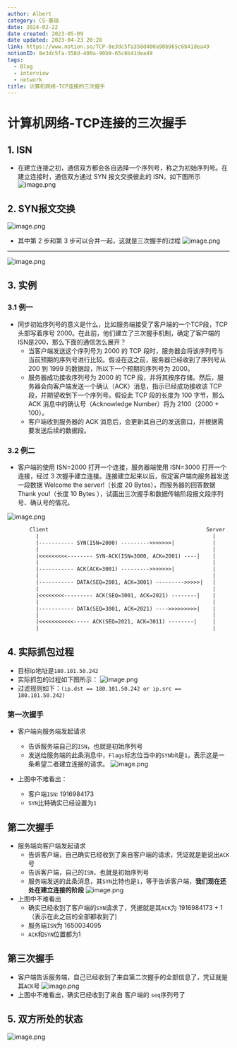 ```yaml
---
author: Albert
category: CS-基础
date: 2024-02-22
date created: 2023-05-09
date updated: 2023-04-23 20:28
link: https://www.notion.so/TCP-8e3dc5fa358d400a90b965c6b41dea49
notionID: 8e3dc5fa-358d-400a-90b9-65c6b41dea49
tags:
  - Blog
  - interview
  - network
title: 计算机网络-TCP连接的三次握手
---
```



# 计算机网络-TCP连接的三次握手

## 1. ISN

- 在建立连接之初，通信双方都会各自选择一个序列号，称之为初始序列号。在建立连接时，通信双方通过 SYN 报文交换彼此的 ISN，如下图所示
  ![image.png](https://img-20221128.oss-cn-shanghai.aliyuncs.com/img-2022-11/20230414183203.png)

## 2. SYN报文交换

![image.png](https://img-20221128.oss-cn-shanghai.aliyuncs.com/img-2022-11/20230414183420.png)

- 其中第 2 步和第 3 步可以合并一起，这就是三次握手的过程
  ![image.png](https://img-20221128.oss-cn-shanghai.aliyuncs.com/img-2022-11/20230414183449.png)

---

![image.png](https://img-20221128.oss-cn-shanghai.aliyuncs.com/img-2022-11/20230421155336.png)

## 3. 实例

### 3.1 例一

- 同步初始序列号的意义是什么，比如服务端接受了客户端的一个TCP段，TCP头部写着序号 2000。在此前，他们建立了三次握手机制，确定了客户端的ISN是200，那么下面的通信怎么展开？
  - 当客户端发送这个序列号为 2000 的 TCP 段时，服务器会将该序列号与当前预期的序列号进行比较。假设在这之前，服务器已经收到了序列号从 200 到 1999 的数据段，所以下一个预期的序列号为 2000。
  - 服务器成功接收序列号为 2000 的 TCP 段，并将其按序存储。然后，服务器会向客户端发送一个确认（ACK）消息，指示已经成功接收该 TCP 段，并期望收到下一个序列号。假设此 TCP 段的长度为 100 字节，那么 ACK 消息中的确认号（Acknowledge Number）将为 2100（2000 + 100）。
  - 客户端收到服务器的 ACK 消息后，会更新其自己的发送窗口，并根据需要发送后续的数据段。

### 3.2 例二

- 客户端的使用 ISN=2000 打开一个连接，服务器端使用 ISN=3000 打开一个连接，经过 3 次握手建立连接。连接建立起来以后，假定客户端向服务器发送一段数据 Welcome the server!（长度 20 Bytes），而服务器的回答数据 Thank you!（长度 10 Bytes ），试画出三次握手和数据传输阶段报文段序列号、确认号的情况。

![image.png](https://img-20221128.oss-cn-shanghai.aliyuncs.com/img-2022-11/20230415004239.png)

```txt
       Client                                                  Server
         |                                                       |
         |----------- SYN(ISN=2000) --------->>>>>>>|            |
         |                                                       |
         |<<<<<<<<<-------- SYN-ACK(ISN=3000, ACK=2001) ----|    |
         |                                                       |
         |----------- ACK(ACK=3001) --------->>>>>>>|            |
         |                                                       |
         |----------- DATA(SEQ=2001, ACK=3001) --------->>>>>|   |
         |                                                       |
         |<<<<<<<<--------- ACK(SEQ=3001, ACK=2021) --------|    |
         |                                                       |
         |----------- DATA(SEQ=3001, ACK=2021) ---->>>>>>>>>|    |
         |                                                       |
         |<<<<<<<<<<<----- ACK(SEQ=2021, ACK=3011) --------|     |
         |                                                       |
```

## 4. 实际抓包过程

- 目标ip地址是`180.101.50.242`
- 实际抓包的过程如下图所示：
  ![image.png](https://img-20221128.oss-cn-shanghai.aliyuncs.com/img-2022-11/20230423183556.png)
- 过滤规则如下：`(ip.dst == 180.101.50.242 or ip.src == 180.101.50.242)`

### 第一次握手

- 客户端向服务端发起请求

  - 告诉服务端自己的`ISN`，也就是初始序列号
  - 发送给服务端的此条消息中，`Flags`标志位当中的`SYN`bit是`1`，表示这是一条希望二者建立连接的请求。
    ![image.png](https://img-20221128.oss-cn-shanghai.aliyuncs.com/img-2022-11/20230423184039.png)

- 上图中不难看出：
  - 客户端`ISN`: 1916984173
  - `SYN`比特确实已经设置为`1`

## 第二次握手

- 服务端向客户端发起请求
  - 告诉客户端，自己确实已经收到了来自客户端的请求，凭证就是能说出`ACK`号
  - 告诉客户端，自己的`ISN`，也就是初始序列号
  - 服务端发送的此条消息，其`SYN`比特也是`1`，等于告诉客户端，**我们现在还处在建立连接的阶段**
    ![image.png](https://img-20221128.oss-cn-shanghai.aliyuncs.com/img-2022-11/20230423184841.png)
- 上图中不难看出
  - 确实已经收到了客户端的`SYN`请求了，凭据就是其`ACK`为 1916984173 + 1（表示在此之前的全部都收到了)
  - 服务端`ISN`为 1650034095
  - `ACK`和`SYN`位置都为1

## 第三次握手

- 客户端告诉服务端，自己已经收到了来自第二次握手的全部信息了，凭证就是其`ACK`号
  ![image.png](https://img-20221128.oss-cn-shanghai.aliyuncs.com/img-2022-11/20230423185254.png)
- 上图中不难看出，确实已经收到了来自 客户端的 `seq`序列号了

## 5. 双方所处的状态

![image.png](https://img-20221128.oss-cn-shanghai.aliyuncs.com/img-2022-11/20230423202827.png)

